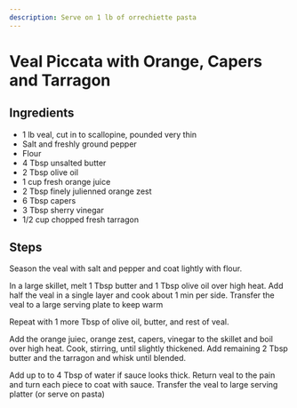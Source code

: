 ```yaml
---
description: Serve on 1 lb of orrechiette pasta
---
```


# Veal Piccata with Orange, Capers and Tarragon

## Ingredients

* 1 lb veal, cut in to scallopine, pounded very thin
* Salt and freshly ground pepper
* Flour
* 4 Tbsp unsalted butter
* 2 Tbsp olive oil
* 1 cup fresh orange juice
* 2 Tbsp finely julienned orange zest
* 6 Tbsp capers
* 3 Tbsp sherry vinegar
* 1/2 cup chopped fresh tarragon

## Steps

Season the veal with salt and pepper and coat lightly with flour.

In a large skillet, melt 1 Tbsp butter and 1 Tbsp olive oil over high heat.  Add half the veal in a single layer and cook about 1 min per side. Transfer the veal to a large serving plate to keep warm

Repeat with 1 more Tbsp of olive oil, butter, and rest of veal.

Add the orange juiec, orange zest, capers, vinegar to the skillet and boil over high heat.  Cook, stirring, until slightly thickened.  Add remaining 2 Tbsp butter and the tarragon and whisk until blended.

Add up to to 4 Tbsp of water if sauce looks thick.  Return veal to the pain and turn each piece to coat with sauce.  Transfer the veal to large serving platter \(or serve on pasta\)

